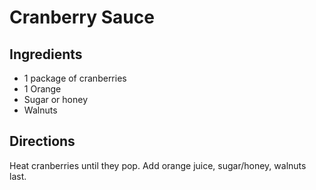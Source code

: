 # Cranberry Sauce

## Ingredients
* 1 package of cranberries
* 1 Orange
* Sugar or honey
* Walnuts

## Directions
Heat cranberries until they pop. Add orange juice, sugar/honey, walnuts last.
